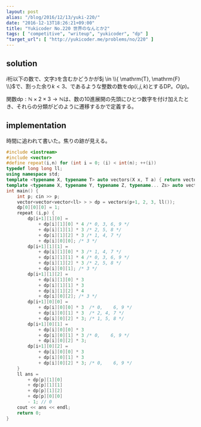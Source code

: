 ```yaml
---
layout: post
alias: "/blog/2016/12/13/yuki-220/"
date: "2016-12-13T18:26:21+09:00"
title: "Yukicoder No.220 世界のなんとか2"
tags: [ "competitive", "writeup", "yukicoder", "dp" ]
"target_url": [ "http://yukicoder.me/problems/no/220" ]
---
```


## solution

$i$桁以下の数で、文字`3`を含むかどうかが$j \in \\{ \mathrm{T}, \mathrm{F} \\}$で、割った余り$k \lt 3$、であるような整数の数を$\mathrm{dp}(i,j,k)$とするDP。$O(p)$。

関数$\mathrm{dp} : \mathbb{N} \times 2 \times 3 \to \mathbb{N}$は、数の$10$進展開の先頭にひとつ数字を付け加えたとき、それらの分類がどのように遷移するかで定義する。

## implementation

時間に追われて書いた。焦りの跡が見える。

``` c++
#include <iostream>
#include <vector>
#define repeat(i,n) for (int i = 0; (i) < int(n); ++(i))
typedef long long ll;
using namespace std;
template <typename X, typename T> auto vectors(X x, T a) { return vector<T>(x, a); }
template <typename X, typename Y, typename Z, typename... Zs> auto vectors(X x, Y y, Z z, Zs... zs) { auto cont = vectors(y, z, zs...); return vector<decltype(cont)>(x, cont); }
int main() {
    int p; cin >> p;
    vector<vector<vector<ll> > > dp = vectors(p+1, 2, 3, ll());
    dp[0][0][0] = 1;
    repeat (i,p) {
        dp[i+1][1][0] =
            + dp[i][1][0] * 4 /* 0, 3, 6, 9 */
            + dp[i][1][1] * 3 /* 2, 5, 8 */
            + dp[i][1][2] * 3 /* 1, 4, 7 */
            + dp[i][0][0]; /* 3 */
        dp[i+1][1][1] =
            + dp[i][1][0] * 3 /* 1, 4, 7 */
            + dp[i][1][1] * 4 /* 0, 3, 6, 9 */
            + dp[i][1][2] * 3 /* 2, 5, 8 */
            + dp[i][0][1]; /* 3 */
        dp[i+1][1][2] =
            + dp[i][1][0] * 3
            + dp[i][1][1] * 3
            + dp[i][1][2] * 4
            + dp[i][0][2]; /* 3 */
        dp[i+1][0][0] =
            + dp[i][0][0] * 3  /* 0,    6, 9 */
            + dp[i][0][1] * 3  /* 2, 4, 7 */
            + dp[i][0][2] * 3; /* 1, 5, 8 */
        dp[i+1][0][1] =
            + dp[i][0][0] * 3
            + dp[i][0][1] * 3 /* 0,    6, 9 */
            + dp[i][0][2] * 3;
        dp[i+1][0][2] =
            + dp[i][0][0] * 3
            + dp[i][0][1] * 3
            + dp[i][0][2] * 3; /* 0,    6, 9 */
    }
    ll ans =
        + dp[p][1][0]
        + dp[p][1][1]
        + dp[p][1][2]
        + dp[p][0][0]
        - 1; // 0
    cout << ans << endl;
    return 0;
}
```
